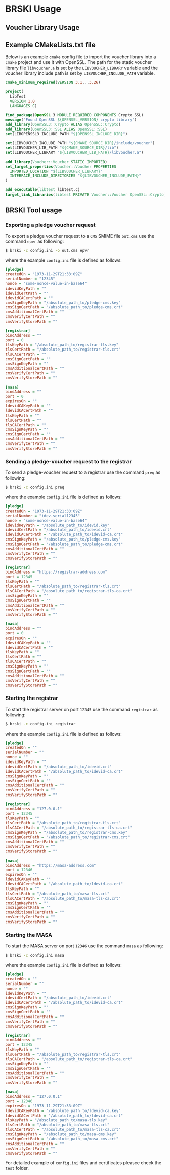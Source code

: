 # BRSKI Usage

## Voucher Library Usage
## Example CMakeLists.txt file
Below is an example `cmake` config file to import the voucher library into a `cmake` project and use it with OpenSSL. The path for the static voucher library file `libvoucher.a` is set by the
`LIBVOUCHER_LIBRARY` variable and the voucher library include path is set by `LIBVOUCHER_INCLUDE_PATH` variable.

```cmake
cmake_minimum_required(VERSION 3.1...3.26)

project(
  LibTest
  VERSION 1.0
  LANGUAGES C)

find_package(OpenSSL 3 MODULE REQUIRED COMPONENTS Crypto SSL)
message("Found OpenSSL ${OPENSSL_VERSION} crypto library")
add_library(OpenSSL3::Crypto ALIAS OpenSSL::Crypto)
add_library(OpenSSL3::SSL ALIAS OpenSSL::SSL)
set(LIBOPENSSL3_INCLUDE_PATH "${OPENSSL_INCLUDE_DIR}")

set(LIBVOUCHER_INCLUDE_PATH "${CMAKE_SOURCE_DIR}/include/voucher")
set(LIBVOUCHER_LIB_PATH "${CMAKE_SOURCE_DIR}/lib")
set(LIBVOUCHER_LIBRARY "${LIBVOUCHER_LIB_PATH}/libvoucher.a")

add_library(Voucher::Voucher STATIC IMPORTED)
set_target_properties(Voucher::Voucher PROPERTIES
  IMPORTED_LOCATION "${LIBVOUCHER_LIBRARY}"
  INTERFACE_INCLUDE_DIRECTORIES "${LIBVOUCHER_INCLUDE_PATH}"
)

add_executable(libtest libtest.c)
target_link_libraries(libtest PRIVATE Voucher::Voucher OpenSSL::Crypto)
```

## BRSKI Tool usage

### Exporting a pledge voucher request

To export a pledge voucher request to a `CMS` SMIME file `out.cms` use the command `epvr` as following:
```bash
$ brski -c config.ini -o out.cms epvr
```
where the example `config.ini` file is defined as follows:

```ini
[pledge]
createdOn = "1973-11-29T21:33:09Z"
serialNumber = "12345"
nonce = "some-nonce-value-in-base64"
idevidKeyPath = ""
idevidCertPath = ""
idevidCACertPath = ""
cmsSignKeyPath = "/absolute_path_to/pledge-cms.key"
cmsSignCertPath = "/absolute_path_to/pledge-cms.crt"
cmsAdditionalCertPath = ""
cmsVerifyCertPath = ""
cmsVerifyStorePath = ""

[registrar]
bindAddress = ""
port = 0
tlsKeyPath = "/absolute_path_to/registrar-tls.key"
tlsCertPath = "/absolute_path_to/registrar-tls.crt"
tlsCACertPath = ""
cmsSignCertPath = ""
cmsSignKeyPath = ""
cmsAdditionalCertPath = ""
cmsVerifyCertPath = ""
cmsVerifyStorePath = ""

[masa]
bindAddress = ""
port = 0
expiresOn = ""
ldevidCAKeyPath = ""
ldevidCACertPath = ""
tlsKeyPath = ""
tlsCertPath = ""
tlsCACertPath = ""
cmsSignKeyPath = ""
cmsSignCertPath = ""
cmsAdditionalCertPath = ""
cmsVerifyCertPath = ""
cmsVerifyStorePath = ""
```

### Sending a pledge-voucher request to the registrar

To send a pledge-voucher request to a registrar use the command `preq` as following:
```bash
$ brski -c config.ini preq
```
where the example `config.ini` file is defined as follows:

```ini
[pledge]
createdOn = "1973-11-29T21:33:09Z"
serialNumber = "idev-serial12345"
nonce = "some-nonce-value-in-base64"
idevidKeyPath = "/absolute_path_to/idevid.key"
idevidCertPath = "/absolute_path_to/idevid.crt"
idevidCACertPath = "/absolute_path_to/idevid-ca.crt"
cmsSignKeyPath = "/absolute_path_to/pledge-cms.key"
cmsSignCertPath = "/absolute_path_to/pledge-cms.crt"
cmsAdditionalCertPath = ""
cmsVerifyCertPath = ""
cmsVerifyStorePath = ""

[registrar]
bindAddress = "https://registrar-address.com"
port = 12345
tlsKeyPath = ""
tlsCertPath = "/absolute_path_to/registrar-tls.crt"
tlsCACertPath = "/absolute_path_to/registrar-tls-ca.crt"
cmsSignKeyPath = ""
cmsSignCertPath = ""
cmsAdditionalCertPath = ""
cmsVerifyCertPath = ""
cmsVerifyStorePath = ""

[masa]
bindAddress = ""
port = 0
expiresOn = ""
ldevidCAKeyPath = ""
ldevidCACertPath = ""
tlsKeyPath = ""
tlsCertPath = ""
tlsCACertPath = ""
cmsSignKeyPath = ""
cmsSignCertPath = ""
cmsAdditionalCertPath = ""
cmsVerifyCertPath = ""
cmsVerifyStorePath = ""
```

### Starting the registrar

To start the registrar server on port `12345` use the command `registrar` as following:
```bash
$ brski -c config.ini registrar
```
where the example `config.ini` file is defined as follows:

```ini
[pledge]
createdOn = ""
serialNumber = ""
nonce = ""
idevidKeyPath = ""
idevidCertPath = "/absolute_path_to/idevid.crt"
idevidCACertPath = "/absolute_path_to/idevid-ca.crt"
cmsSignKeyPath = ""
cmsSignCertPath = ""
cmsAdditionalCertPath = ""
cmsVerifyCertPath = ""
cmsVerifyStorePath = ""

[registrar]
bindAddress = "127.0.0.1"
port = 12345
tlsKeyPath = ""
tlsCertPath = "/absolute_path_to/registrar-tls.crt"
tlsCACertPath = "/absolute_path_to/registrar-tls-ca.crt"
cmsSignKeyPath = "/absolute_path_to/registrar-cms.key"
cmsSignCertPath = "/absolute_path_to/registrar-cms.crt"
cmsAdditionalCertPath = ""
cmsVerifyCertPath = ""
cmsVerifyStorePath = ""

[masa]
bindAddress = "https://masa-address.com"
port = 12346
expiresOn = ""
ldevidCAKeyPath = ""
ldevidCACertPath = "/absolute_path_to/ldevid-ca.crt"
tlsKeyPath = ""
tlsCertPath = "/absolute_path_to/masa-tls.crt"
tlsCACertPath = "/absolute_path_to/masa-tls-ca.crt"
cmsSignKeyPath = ""
cmsSignCertPath = ""
cmsAdditionalCertPath = ""
cmsVerifyCertPath = ""
cmsVerifyStorePath = ""
```

### Starting the MASA

To start the MASA server on port `12346` use the command `masa` as following:
```bash
$ brski -c config.ini masa
```
where the example `config.ini` file is defined as follows:

```ini
[pledge]
createdOn = ""
serialNumber = ""
nonce = ""
idevidKeyPath = ""
idevidCertPath = "/absolute_path_to/idevid.crt"
idevidCACertPath = "/absolute_path_to/idevid-ca.crt"
cmsSignKeyPath = ""
cmsSignCertPath = ""
cmsAdditionalCertPath = ""
cmsVerifyCertPath = ""
cmsVerifyStorePath = ""

[registrar]
bindAddress = ""
port = 12345
tlsKeyPath = ""
tlsCertPath = "/absolute_path_to/registrar-tls.crt"
tlsCACertPath = "/absolute_path_to/registrar-tls-ca.crt"
cmsSignKeyPath = ""
cmsSignCertPath = ""
cmsAdditionalCertPath = ""
cmsVerifyCertPath = ""
cmsVerifyStorePath = ""

[masa]
bindAddress = "127.0.0.1"
port = 12346
expiresOn = "1973-11-29T21:33:09Z"
ldevidCAKeyPath = "/absolute_path_to/ldevid-ca.key"
ldevidCACertPath = "/absolute_path_to/ldevid-ca.crt"
tlsKeyPath = "/absolute_path_to/masa-tls.key"
tlsCertPath = "/absolute_path_to/masa-tls.crt"
tlsCACertPath = "/absolute_path_to/masa-tls-ca.crt"
cmsSignKeyPath = "/absolute_path_to/masa-cms.key"
cmsSignCertPath = "/absolute_path_to/masa-cms.crt"
cmsAdditionalCertPath = ""
cmsVerifyCertPath = ""
cmsVerifyStorePath = ""
```

For detailed example of `config.ini` files and certificates pleasce check the `test` folder.